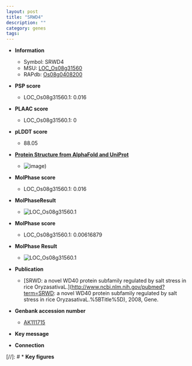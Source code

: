 ```yaml
---
layout: post
title: "SRWD4"
description: ""
category: genes
tags: 
---
```


* **Information**  
    + Symbol: SRWD4  
    + MSU: [LOC_Os08g31560](http://rice.plantbiology.msu.edu/cgi-bin/ORF_infopage.cgi?orf=LOC_Os08g31560)  
    + RAPdb: [Os08g0408200](http://rapdb.dna.affrc.go.jp/viewer/gbrowse_details/irgsp1?name=Os08g0408200)  

* **PSP score**  
    + LOC_Os08g31560.1: 0.016 

* **PLAAC score**  
    + LOC_Os08g31560.1: 0 

* **pLDDT score**
    + 88.05

* **[Protein Structure from AlphaFold and UniProt](https://www.uniprot.org/uniprotkb/Q6Z9W0/entry#structure)**
    + ![image](https://ricepsp.github.io/images/Q6/AF-Q6Z9W0-F1.png))

* **MolPhase score**
    + LOC_Os08g31560.1: 0.016

* **MolPhaseResult**
    + ![LOC_Os08g31560.1](https://ricepsp.github.io/pictures/LOC_Os08g/LOC_Os08g31560.1.png)

* **MolPhase score**
    + LOC_Os08g31560.1: 0.00616879

* **MolPhase Result**
    + ![LOC_Os08g31560.1](https://304243504.github.io/Pictures/LOC_Os08g/LOC_Os08g31560.1.png)

* **Publication**  
    + [SRWD: a novel WD40 protein subfamily regulated by salt stress in rice OryzasativaL.](http://www.ncbi.nlm.nih.gov/pubmed?term=SRWD: a novel WD40 protein subfamily regulated by salt stress in rice OryzasativaL.%5BTitle%5D), 2008, Gene.

* **Genbank accession number**  
    + [AK111715](http://www.ncbi.nlm.nih.gov/nuccore/AK111715)

* **Key message**  

* **Connection**  

[//]: # * **Key figures**  


